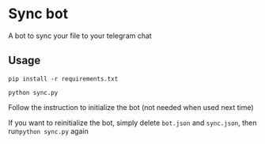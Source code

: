 # Sync bot
A bot to sync your file to your telegram chat

## Usage

`pip install -r requirements.txt`

`python sync.py`

Follow the instruction to initialize the bot (not needed when used next time)

If you want to reinitialize the bot, simply delete `bot.json` and `sync.json`, 
then run`python sync.py` again
